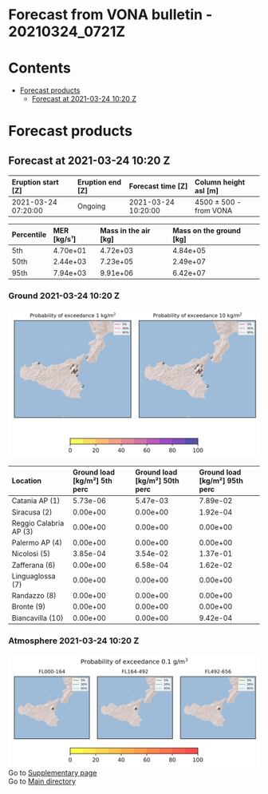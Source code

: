
Forecast from VONA bulletin - 20210324_0721Z
============================================

Contents
========

* [Forecast products](#forecast-products)
	* [Forecast at 2021-03-24 10:20 Z](#forecast-at-2021-03-24-1020-z)

# Forecast products

## Forecast at 2021-03-24 10:20 Z
  

|Eruption start [Z]|Eruption end [Z]|Forecast time [Z]|Column height asl [m]|
| :--- | :--- | :--- | :--- |
|2021-03-24 07:20:00|Ongoing|2021-03-24 10:20:00|4500 ± 500 - from VONA|
  
  

|Percentile|MER [kg/s¹]|Mass in the air [kg]|Mass on the ground [kg]|
| :--- | :--- | :--- | :--- |
|5th|4.70e+01|4.72e+03|4.84e+05|
|50th|2.44e+03|7.23e+05|2.49e+07|
|95th|7.94e+03|9.91e+06|6.42e+07|
  

### Ground 2021-03-24 10:20 Z
  
![](./figures/probability_grd_2021_03_24_1020_scenario_1.png)  
  
  
  
  
  
  
  
  
  

|Location|Ground load [kg/m²] 5th perc|Ground load [kg/m²] 50th perc|Ground load [kg/m²] 95th perc|
| :--- | :--- | :--- | :--- |
|Catania AP (1)|5.73e-06|5.47e-03|7.89e-02|
|Siracusa (2)|0.00e+00|0.00e+00|1.92e-04|
|Reggio Calabria AP (3)|0.00e+00|0.00e+00|0.00e+00|
|Palermo AP (4)|0.00e+00|0.00e+00|0.00e+00|
|Nicolosi (5)|3.85e-04|3.54e-02|1.37e-01|
|Zafferana (6)|0.00e+00|6.58e-04|1.62e-02|
|Linguaglossa (7)|0.00e+00|0.00e+00|0.00e+00|
|Randazzo (8)|0.00e+00|0.00e+00|0.00e+00|
|Bronte (9)|0.00e+00|0.00e+00|0.00e+00|
|Biancavilla (10)|0.00e+00|0.00e+00|9.42e-04|
  

### Atmosphere 2021-03-24 10:20 Z
  
![](./figures/probability_air_2021_03_24_1020_scenario_1_conclev_1.png)  
Go to [Supplementary page](Supplementary_page.md)  
Go to [Main directory](https://github.com/federicapardini/Real_time_ash_forecast)